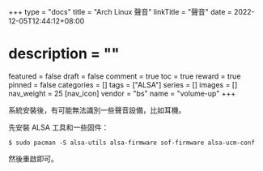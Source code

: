 +++
type = "docs"
title = "Arch Linux 聲音"
linkTitle = "聲音"
date = 2022-12-05T12:44:12+08:00
# description = ""
featured = false
draft = false
comment = true
toc = true
reward = true
pinned = false
categories = []
tags = ["ALSA"]
series = []
images = []
nav_weight = 25
[nav_icon]
vendor = "bs"
name = "volume-up"
+++

系統安裝後，有可能無法識別一些聲音設備，比如耳機。

<!--more-->

先安裝 ALSA 工具和一些固件：

```
$ sudo pacman -S alsa-utils alsa-firmware sof-firmware alsa-ucm-conf
```

然後重啟即可。
